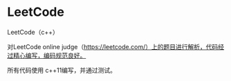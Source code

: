 # LeetCode
LeetCode（c++）



对LeetCode online judge（https://leetcode.com/）上的题目进行解析，代码经过精心编写，编码规范良好。

所有代码使用 c++11编写，并通过测试。


